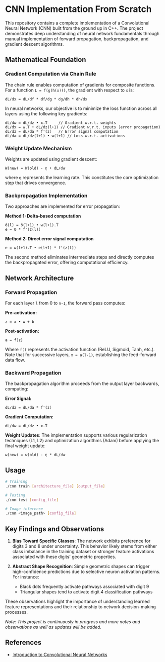 # CNN Implementation From Scratch

This repository contains a complete implementation of a Convolutional Neural Network (CNN) built from the ground up in C++. The project demonstrates deep understanding of neural network fundamentals through manual implementation of forward propagation, backpropagation, and gradient descent algorithms.

## Mathematical Foundation

### Gradient Computation via Chain Rule

The chain rule enables computation of gradients for composite functions. For a function `L = f(g(h(x)))`, the gradient with respect to `x` is:

```
dL/dx = dL/df * df/dg * dg/dh * dh/dx
```

In neural networks, our objective is to minimize the loss function across all layers using the following key gradients:

```
dL/dw = dL/dz • x.T     // Gradient w.r.t. weights
dL/dx = w.T • dL/dz(l+1) // Gradient w.r.t. inputs (error propagation)
dL/dz = dL/da * f'(z)   // Error signal computation
dL/da = dL/dz(l+1) • w(l+1) // Loss w.r.t. activations
```

### Weight Update Mechanism

Weights are updated using gradient descent:
```
W(new) = W(old) - η • dL/dw
```
where `η` represents the learning rate. This constitutes the core optimization step that drives convergence.

### Backpropagation Implementation

Two approaches are implemented for error propagation:

**Method 1: Delta-based computation**
```
δ(l) = δ(l+1) • w(l+1).T
e = δ * f'(z(l))
```

**Method 2: Direct error signal computation**
```
e = w(l+1).T • e(l+1) * f'(z(l))
```

The second method eliminates intermediate steps and directly computes the backpropagated error, offering computational efficiency.
## Network Architecture

### Forward Propagation
For each layer `l` from 0 to `n-1`, the forward pass computes:

**Pre-activation:**
```
z = x • w + b
```

**Post-activation:**
```
a = f(z)
```

Where `f()` represents the activation function (ReLU, Sigmoid, Tanh, etc.). Note that for successive layers, `x = a(l-1)`, establishing the feed-forward data flow.

### Backward Propagation
The backpropagation algorithm proceeds from the output layer backwards, computing:

**Error Signal:**
```
dL/dz = dL/da * f'(z)
```

**Gradient Computation:**
```
dL/dw = dL/dz • x.T
```

**Weight Updates:**
The implementation supports various regularization techniques (L1, L2) and optimization algorithms (Adam) before applying the final weight update:
```
w(new) = w(old) - η * dL/dw
```

## Usage

```bash
# Training
./cnn train [architecture_file] [output_file]

# Testing
./cnn test [config_file]

# Image inference
./cnn <image_path> [config_file]
```

## Key Findings and Observations

1. **Bias Toward Specific Classes**: The network exhibits preference for digits 3 and 8 under uncertainty. This behavior likely stems from either class imbalance in the training dataset or stronger feature activations associated with these digits' geometric properties.

2. **Abstract Shape Recognition**: Simple geometric shapes can trigger high-confidence predictions due to selective neuron activation patterns. For instance:
   - Black dots frequently activate pathways associated with digit 9
   - Triangular shapes tend to activate digit 4 classification pathways

These observations highlight the importance of understanding learned feature representations and their relationship to network decision-making processes.

*Note: This project is continuously in progress and more notes and observations as well as updates will be added.*

## References

- [Introduction to Convolutional Neural Networks](https://arxiv.org/pdf/1511.08458)
